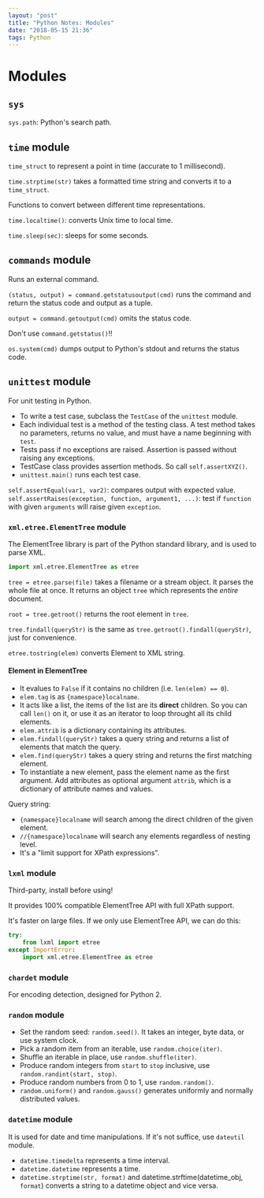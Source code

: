 ```yaml
---
layout: "post"
title: "Python Notes: Modules"
date: "2018-05-15 21:36"
tags: Python
---
```


# Modules
## `sys`
`sys.path`: Python's search path.

## `time` module
`time_struct` to represent a point in time (accurate to 1 millisecond).

`time.strptime(str)` takes a formatted time string and converts it to a `time_struct`.

Functions to convert between different time representations.

`time.localtime()`: converts Unix time to local time.

`time.sleep(sec)`: sleeps for some seconds.

## `commands` module
Runs an external command.

`(status, output) = command.getstatusoutput(cmd)` runs the command and return the status code and output as a tuple.

`output = command.getoutput(cmd)` omits the status code.

Don't use `command.getstatus()`!!

`os.system(cmd)` dumps output to Python's stdout and returns the status code.

## `unittest` module
For unit testing in Python.

* To write a test case, subclass the `TestCase` of the `unittest` module.
* Each individual test is a method of the testing class. A test method takes no parameters, returns no value, and must have a name beginning with `test`.
* Tests pass if no exceptions are raised. Assertion is passed without raising any exceptions.
* TestCase class provides assertion methods. So call `self.assertXYZ()`.
* `unittest.main()` runs each test case.

`self.assertEqual(var1, var2)`: compares output with  expected value.
`self.assertRaises(exception, function, argument1, ...)`: test if `function` with given `arguments` will raise given `exception`.

### `xml.etree.ElementTree` module
The ElementTree library is part of the Python standard library, and is used to parse XML.

```python
import xml.etree.ElementTree as etree
```

`tree = etree.parse(file)` takes a filename or a stream object. It parses the whole file at once. It returns an object `tree` which represents the *entire* document.

`root = tree.getroot()` returns the root element in `tree`.

`tree.findall(queryStr)` is the same as `tree.getroot().findall(queryStr)`, just for convenience.

`etree.tostring(elem)` converts Element to XML string.

#### Element in ElementTree

* It evalues to `False` if it contains no children (i.e. `len(elem) == 0`).
* `elem.tag` is as `{namespace}localname`.
* It acts like a list, the items of the list are its **direct** children. So you can call `len()` on it, or use it as an iterator to loop throught all its child elements.
* `elem.attrib` is a dictionary containing its attributes.
* `elem.findall(queryStr)` takes a query string and returns a list of elements that match the query.
* `elem.find(queryStr)` takes a query string and returns the first matching element.
* To instantiate a new element, pass the element name as the first argument. Add attributes as optional argument `attrib`, which is a dictionary of attribute names and values.

Query string:
* `{namespace}localname` will search among the direct children of the given element.
* `//{namespace}localname` will search any elements regardless of nesting level.
* It's a "limit support for XPath expressions".

### `lxml` module
Third-party, install before using!

It provides 100% compatible ElementTree API with full XPath support.

It's faster on large files. If we only use ElementTree API, we can do this:

```python
try:
	from lxml import etree
except ImportError:
	import xml.etree.ElementTree as etree
```

### `chardet` module
For encoding detection, designed for Python 2.

### `random` module
* Set the random seed: `random.seed()`. It takes an integer, byte data, or use system clock.
* Pick a random item from an iterable, use `random.choice(iter)`.
* Shuffle an iterable in place, use `random.shuffle(iter)`.
* Produce random integers from `start` to `stop` inclusive, use `random.randint(start, stop)`.
* Produce random numbers from 0 to 1, use `random.random()`.
* `random.uniform()` and `random.gauss()` generates uniformly and normally distributed values.

### `datetime` module
It is used for date and time manipulations. If it's not suffice, use `dateutil` module.

* `datetime.timedelta` represents a time interval.
* `datetime.datetime` represents a time.
* `datetime.strptime(str, format)` and datetime.strftime(datetime_obj, `format`) converts a string to a datetime object and vice versa.
